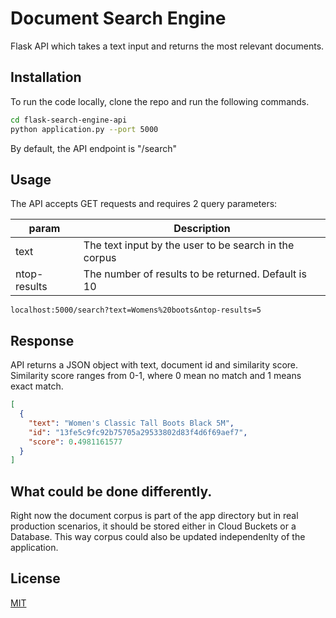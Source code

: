 # Document Search Engine

Flask API which takes a text input and returns the most relevant documents.

## Installation
To run the code locally, clone the repo and run the following commands.

```bash
cd flask-search-engine-api
python application.py --port 5000
```
By default, the API endpoint is "/search"

## Usage
The API accepts GET requests and requires 2 query parameters: 

| param |  Description |
| ------ | ------ |
| text | The text input by the user to be search in the corpus |
| ntop-results | The number of results to be returned. Default is 10 |

```
localhost:5000/search?text=Womens%20boots&ntop-results=5
```

## Response
API returns a JSON object with text, document id and similarity score. Similarity score ranges from 0-1, where 0 mean no match and 1 means exact match.

```json
[
  {
    "text": "Women's Classic Tall Boots Black 5M",
    "id": "13fe5c9fc92b75705a29533802d83f4d6f69aef7",
    "score": 0.4981161577
  }
]
```

## What could be done differently.
Right now the document corpus is part of the app directory but in real production scenarios, it should be stored either in Cloud Buckets or a Database. This way corpus could also be updated independenlty of the application.


## License
[MIT](https://choosealicense.com/licenses/mit/)
